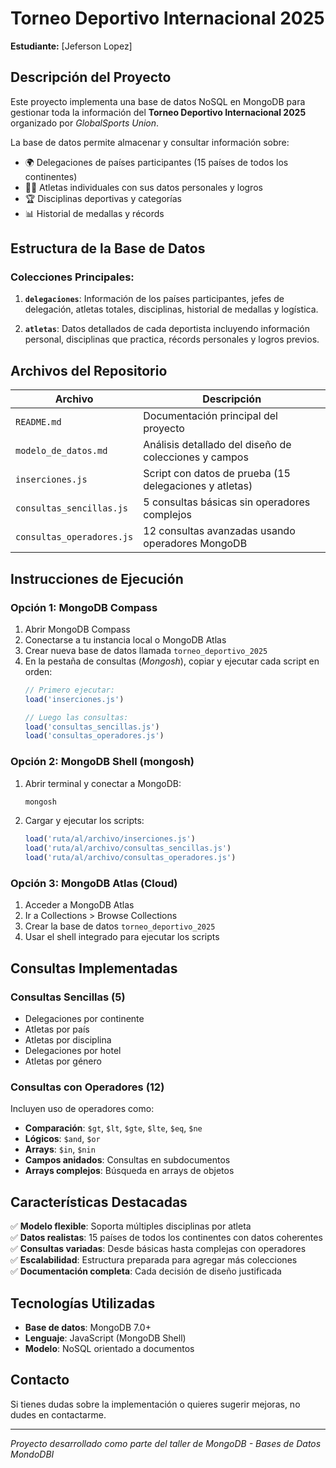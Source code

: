 # Torneo Deportivo Internacional 2025

**Estudiante:** [Jeferson Lopez]

## Descripción del Proyecto

Este proyecto implementa una base de datos NoSQL en MongoDB para gestionar toda la información del **Torneo Deportivo Internacional 2025** organizado por *GlobalSports Union*. 

La base de datos permite almacenar y consultar información sobre:
- 🌍 Delegaciones de países participantes (15 países de todos los continentes)
- 🏃‍♂️ Atletas individuales con sus datos personales y logros
- 🏆 Disciplinas deportivas y categorías
- 📊 Historial de medallas y récords

## Estructura de la Base de Datos

### Colecciones Principales:

1. **`delegaciones`**: Información de los países participantes, jefes de delegación, atletas totales, disciplinas, historial de medallas y logística.

2. **`atletas`**: Datos detallados de cada deportista incluyendo información personal, disciplinas que practica, récords personales y logros previos.

## Archivos del Repositorio

| Archivo | Descripción |
|---------|-------------|
| `README.md` | Documentación principal del proyecto |
| `modelo_de_datos.md` | Análisis detallado del diseño de colecciones y campos |
| `inserciones.js` | Script con datos de prueba (15 delegaciones y atletas) |
| `consultas_sencillas.js` | 5 consultas básicas sin operadores complejos |
| `consultas_operadores.js` | 12 consultas avanzadas usando operadores MongoDB |

## Instrucciones de Ejecución

### Opción 1: MongoDB Compass
1. Abrir MongoDB Compass
2. Conectarse a tu instancia local o MongoDB Atlas
3. Crear nueva base de datos llamada `torneo_deportivo_2025`
4. En la pestaña de consultas (_Mongosh_), copiar y ejecutar cada script en orden:
   ```javascript
   // Primero ejecutar:
   load('inserciones.js')
   
   // Luego las consultas:
   load('consultas_sencillas.js')
   load('consultas_operadores.js')
   ```

### Opción 2: MongoDB Shell (mongosh)
1. Abrir terminal y conectar a MongoDB:
   ```bash
   mongosh
   ```
2. Cargar y ejecutar los scripts:
   ```javascript
   load('ruta/al/archivo/inserciones.js')
   load('ruta/al/archivo/consultas_sencillas.js')
   load('ruta/al/archivo/consultas_operadores.js')
   ```

### Opción 3: MongoDB Atlas (Cloud)
1. Acceder a MongoDB Atlas
2. Ir a Collections > Browse Collections
3. Crear la base de datos `torneo_deportivo_2025`
4. Usar el shell integrado para ejecutar los scripts

## Consultas Implementadas

### Consultas Sencillas (5)
- Delegaciones por continente
- Atletas por país
- Atletas por disciplina
- Delegaciones por hotel
- Atletas por género

### Consultas con Operadores (12)
Incluyen uso de operadores como:
- **Comparación**: `$gt`, `$lt`, `$gte`, `$lte`, `$eq`, `$ne`
- **Lógicos**: `$and`, `$or`
- **Arrays**: `$in`, `$nin`
- **Campos anidados**: Consultas en subdocumentos
- **Arrays complejos**: Búsqueda en arrays de objetos

## Características Destacadas

✅ **Modelo flexible**: Soporta múltiples disciplinas por atleta  
✅ **Datos realistas**: 15 países de todos los continentes con datos coherentes  
✅ **Consultas variadas**: Desde básicas hasta complejas con operadores  
✅ **Escalabilidad**: Estructura preparada para agregar más colecciones  
✅ **Documentación completa**: Cada decisión de diseño justificada  

## Tecnologías Utilizadas

- **Base de datos**: MongoDB 7.0+
- **Lenguaje**: JavaScript (MongoDB Shell)
- **Modelo**: NoSQL orientado a documentos

## Contacto

Si tienes dudas sobre la implementación o quieres sugerir mejoras, no dudes en contactarme.

---
*Proyecto desarrollado como parte del taller de MongoDB - Bases de Datos MondoDBI*